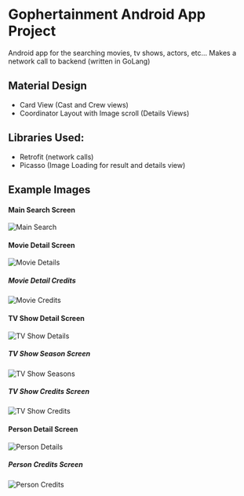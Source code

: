 # Gophertainment Android App Project
Android app for the searching movies, tv shows, actors, etc...
Makes a network call to backend (written in GoLang)

## Material Design
- Card View (Cast and Crew views)
- Coordinator Layout with Image scroll (Details Views)


## Libraries Used:
- Retrofit (network calls)
- Picasso (Image Loading for result and details view)


## Example Images
#### Main Search Screen
![Main Search](ExampleImages/searchMain.png)

#### Movie Detail Screen
![Movie Details](/ExampleImages/movieDetailMain.png)

##### Movie Detail Credits
![Movie Credits](/ExampleImages/movieDetailCredits.png)

#### TV Show Detail Screen
![TV Show Details](/ExampleImages/tvmain.png)

##### TV Show Season Screen
![TV Show Seasons](/ExampleImages/tvseason.png)

##### TV Show Credits Screen
![TV Show Credits](/ExampleImages/tvcredits.png)

#### Person Detail Screen
![Person Details](/ExampleImages/personDetailMain.png)

##### Person Credits Screen
![Person Credits](/ExampleImages/personDetailCredits.png)
